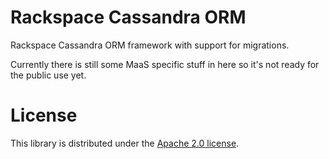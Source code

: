 # Rackspace Cassandra ORM

Rackspace Cassandra ORM framework with support for migrations.

Currently there is still some MaaS specific stuff in here so it's not ready for
the public use yet.

# License

This library is distributed under the [Apache 2.0 license](http://www.apache.org/licenses/LICENSE-2.0.html).
